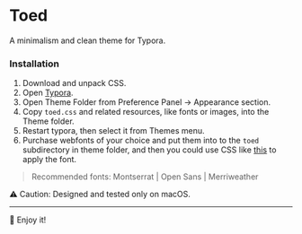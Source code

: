 # Toed

A minimalism and clean theme for Typora.


### Installation

1. Download and unpack CSS.
2. Open [Typora](http://typora.io).
3. Open Theme Folder from Preference Panel → Appearance section.
4. Copy `toed.css` and related resources, like fonts or images, into the Theme folder.
5. Restart typora, then select it from Themes menu.
6. Purchase webfonts of your choice and put them into to the `toed` subdirectory in theme folder, and then you could use CSS like [this](http://support.typora.io/Custom-Font/) to apply the font.

> Recommended fonts: Montserrat | Open Sans | Merriweather 

⚠️ Caution: Designed and tested only on macOS.

----

🍺 Enjoy it!
